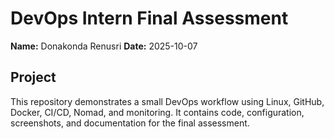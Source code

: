 # DevOps Intern Final Assessment

**Name:** Donakonda Renusri
**Date:** 2025-10-07

## Project
This repository demonstrates a small DevOps workflow using Linux, GitHub, Docker, CI/CD, Nomad, and monitoring. It contains code, configuration, screenshots, and documentation for the final assessment.
